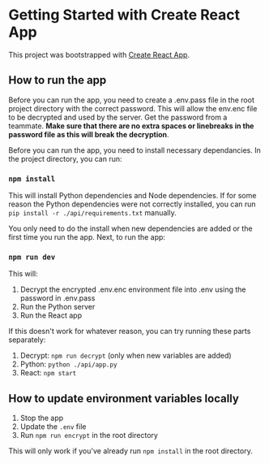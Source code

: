 # Getting Started with Create React App

This project was bootstrapped with [Create React App](https://github.com/facebook/create-react-app).

## How to run the app

Before you can run the app, you need to create a .env.pass file in the root project directory with the correct password. This will allow the env.enc file to be decrypted and used by the server. Get the password from a teammate. **Make sure that there are no extra spaces or linebreaks in the password file as this will break the decryption**.

Before you can run the app, you need to install necessary dependancies. In the project directory, you can run:

### `npm install`

This will install Python dependencies and Node dependencies. If for some reason the Python dependencies were not correctly installed, you can run `pip install -r ./api/requirements.txt` manually.

You only need to do the install when new dependencies are added or the first time you run the app. Next, to run the app:

### `npm run dev`

This will:

1. Decrypt the encrypted .env.enc environment file into .env using the password in .env.pass
2. Run the Python server
3. Run the React app

If this doesn't work for whatever reason, you can try running these parts separately:

1. Decrypt: `npm run decrypt` (only when new variables are added)
2. Python: `python ./api/app.py`
3. React: `npm start`

## How to update environment variables locally

1. Stop the app
2. Update the `.env` file
3. Run `npm run encrypt` in the root directory

This will only work if you've already run `npm install` in the root directory.
